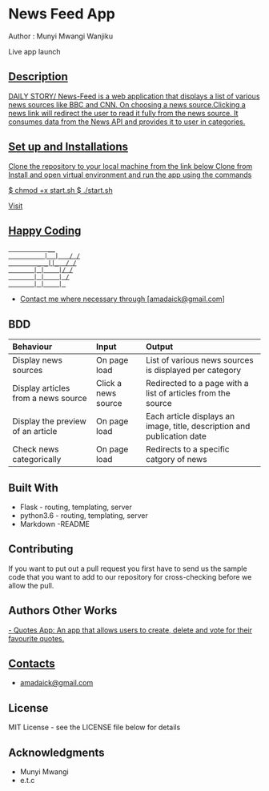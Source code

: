 # News Feed App

Author : Munyi Mwangi Wanjiku

Live app launch <a href = 'https://munyi-news.herokuapp.com/'>

## Description

DAILY STORY/ News-Feed is a web application that displays a list of various news sources like BBC and CNN. On choosing a news source.Clicking a news link will redirect the user to read it fully from the news source. It consumes data from the News API and provides it to user in categories.

## Set up and Installations

Clone the repository to your local machine from the link below
Clone from <a href='https://github.com/Munyiwamwangi/NewsFeed.git'>
Install and open virtual environment and run the app using the commands

  $ chmod +x start.sh
  $ ./start.sh

Visit <a href = 'https://newsapi.org/'>

## Happy Coding

               __
              |  |   / /
            _ _||_  / /
           | |    |/ /
           | |    | /
           | |    | 

* Contact me where necessary through [amadaick@gmail.com]

## BDD

|Behaviour   |  Input | Output|
|:--------|:---------|:--------------|
|Display news sources| On page load|List of various news sources is displayed per category|
|Display articles from a news source|Click a news source|Redirected to a page with a list of articles from the source|
|Display the preview of an article|On page load|Each article displays an image, title, description and publication date|
|Check news categorically |On page load|Redirects to a specific catgory of news|

## Built With

* Flask - routing, templating, server
* python3.6 - routing, templating, server
* Markdown -README

## Contributing

If you want to put out a pull request you first have to send us the sample code that you want to add to our repository for cross-checking before we allow the pull.

## Authors Other Works

<a href = 'https://munyiwamwangi.github.io/Quotes-App/'> - Quotes App: An app that allows users to create, delete and vote for their favourite quotes.

## Contacts

* amadaick@gmail.com

## License

 MIT License - see the LICENSE file below for details

## Acknowledgments

* Munyi Mwangi
* e.t.c
